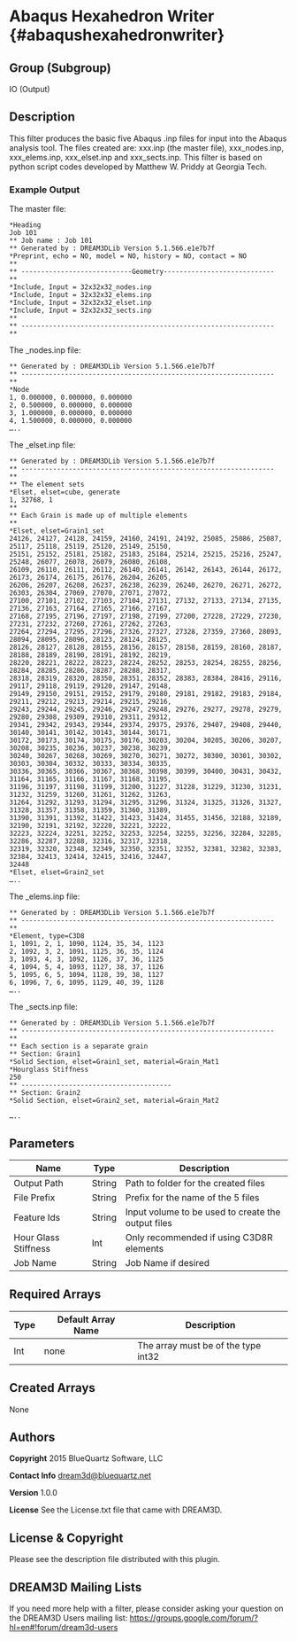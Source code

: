 Abaqus Hexahedron Writer {#abaqushexahedronwriter}
=====

## Group (Subgroup) ##
IO (Output)

## Description ##
This filter produces the basic five Abaqus .inp files for input into the Abaqus analysis tool.
The files created are: xxx.inp (the master file), xxx_nodes.inp, xxx_elems.inp, xxx_elset.inp and xxx_sects.inp.
This filter is based on python script codes developed by Matthew W. Priddy at Georgia Tech.


### Example Output ###
The master file:     

	*Heading
	Job 101 
	** Job name : Job 101  
	** Generated by : DREAM3DLib Version 5.1.566.e1e7b7f
	*Preprint, echo = NO, model = NO, history = NO, contact = NO  
	**
	** ----------------------------Geometry----------------------------
	**
	*Include, Input = 32x32x32_nodes.inp  
	*Include, Input = 32x32x32_elems.inp
	*Include, Input = 32x32x32_elset.inp 
	*Include, Input = 32x32x32_sects.inp
	**
	** ----------------------------------------------------------------
	**  

The _nodes.inp file:

	** Generated by : DREAM3DLib Version 5.1.566.e1e7b7f
	** ----------------------------------------------------------------
	**
	*Node
	1, 0.000000, 0.000000, 0.000000
	2, 0.500000, 0.000000, 0.000000
	3, 1.000000, 0.000000, 0.000000
	4, 1.500000, 0.000000, 0.000000
	…..
	

The _elset.inp file:

	** Generated by : DREAM3DLib Version 5.1.566.e1e7b7f
	** ----------------------------------------------------------------
	** 
	** The element sets
	*Elset, elset=cube, generate
	1, 32768, 1 
	** 
	** Each Grain is made up of multiple elements  
	** 
	*Elset, elset=Grain1_set
	24126, 24127, 24128, 24159, 24160, 24191, 24192, 25085, 25086, 25087, 25117, 25118, 25119, 25120, 25149, 25150,  
	25151, 25152, 25181, 25182, 25183, 25184, 25214, 25215, 25216, 25247, 25248, 26077, 26078, 26079, 26080, 26108,
	26109, 26110, 26111, 26112, 26140, 26141, 26142, 26143, 26144, 26172, 26173, 26174, 26175, 26176, 26204, 26205,
	26206, 26207, 26208, 26237, 26238, 26239, 26240, 26270, 26271, 26272, 26303, 26304, 27069, 27070, 27071, 27072, 
	27100, 27101, 27102, 27103, 27104, 27131, 27132, 27133, 27134, 27135, 27136, 27163, 27164, 27165, 27166, 27167,
	27168, 27195, 27196, 27197, 27198, 27199, 27200, 27228, 27229, 27230, 27231, 27232, 27260, 27261, 27262, 27263,
	27264, 27294, 27295, 27296, 27326, 27327, 27328, 27359, 27360, 28093, 28094, 28095, 28096, 28123, 28124, 28125,
	28126, 28127, 28128, 28155, 28156, 28157, 28158, 28159, 28160, 28187, 28188, 28189, 28190, 28191, 28192, 28219,
	28220, 28221, 28222, 28223, 28224, 28252, 28253, 28254, 28255, 28256, 28284, 28285, 28286, 28287, 28288, 28317,
	28318, 28319, 28320, 28350, 28351, 28352, 28383, 28384, 28416, 29116, 29117, 29118, 29119, 29120, 29147, 29148,
	29149, 29150, 29151, 29152, 29179, 29180, 29181, 29182, 29183, 29184, 29211, 29212, 29213, 29214, 29215, 29216, 
	29243, 29244, 29245, 29246, 29247, 29248, 29276, 29277, 29278, 29279, 29280, 29308, 29309, 29310, 29311, 29312, 
	29341, 29342, 29343, 29344, 29374, 29375, 29376, 29407, 29408, 29440, 30140, 30141, 30142, 30143, 30144, 30171, 
	30172, 30173, 30174, 30175, 30176, 30203, 30204, 30205, 30206, 30207, 30208, 30235, 30236, 30237, 30238, 30239, 
	30240, 30267, 30268, 30269, 30270, 30271, 30272, 30300, 30301, 30302, 30303, 30304, 30332, 30333, 30334, 30335,
	30336, 30365, 30366, 30367, 30368, 30398, 30399, 30400, 30431, 30432, 31164, 31165, 31166, 31167, 31168, 31195,
	31196, 31197, 31198, 31199, 31200, 31227, 31228, 31229, 31230, 31231, 31232, 31259, 31260, 31261, 31262, 31263, 
	31264, 31292, 31293, 31294, 31295, 31296, 31324, 31325, 31326, 31327, 31328, 31357, 31358, 31359, 31360, 31389, 
	31390, 31391, 31392, 31422, 31423, 31424, 31455, 31456, 32188, 32189, 32190, 32191, 32192, 32220, 32221, 32222, 
	32223, 32224, 32251, 32252, 32253, 32254, 32255, 32256, 32284, 32285, 32286, 32287, 32288, 32316, 32317, 32318,  
	32319, 32320, 32348, 32349, 32350, 32351, 32352, 32381, 32382, 32383, 32384, 32413, 32414, 32415, 32416, 32447,
	32448
	*Elset, elset=Grain2_set 
	…..	


The _elems.inp file: 

	** Generated by : DREAM3DLib Version 5.1.566.e1e7b7f
	** ----------------------------------------------------------------  
	** 
	*Element, type=C3D8
	1, 1091, 2, 1, 1090, 1124, 35, 34, 1123 
	2, 1092, 3, 2, 1091, 1125, 36, 35, 1124 
	3, 1093, 4, 3, 1092, 1126, 37, 36, 1125 
	4, 1094, 5, 4, 1093, 1127, 38, 37, 1126 
	5, 1095, 6, 5, 1094, 1128, 39, 38, 1127 
	6, 1096, 7, 6, 1095, 1129, 40, 39, 1128  
	…..
	

The _sects.inp file:


	** Generated by : DREAM3DLib Version 5.1.566.e1e7b7f 
	** ----------------------------------------------------------------  
	**
	** Each section is a separate grain  
	** Section: Grain1 
	*Solid Section, elset=Grain1_set, material=Grain_Mat1 
	*Hourglass Stiffness
	250 
	** --------------------------------------	
	** Section: Grain2 
	*Solid Section, elset=Grain2_set, material=Grain_Mat2  
	
	…..
	
 


## Parameters ##
| Name             | Type | Description |
|------------------|------|------------------------|
| Output Path | String | Path to folder for the created files |
| File Prefix | String | Prefix for the name of the 5 files |
| Feature Ids | String | Input volume to be used to create the output files |
| Hour Glass Stiffness | Int | Only recommended if using C3D8R elements |
| Job Name | String | Job Name if desired |

## Required Arrays ##

| Type | Default Array Name | Description |
|------|--------------------|-------------|
| Int  | none        | The array must be of the type int32 |


## Created Arrays ##

None



## Authors ##

**Copyright** 2015 BlueQuartz Software, LLC

**Contact Info** dream3d@bluequartz.net

**Version** 1.0.0

**License**  See the License.txt file that came with DREAM3D.

## License & Copyright ##

Please see the description file distributed with this plugin.

## DREAM3D Mailing Lists ##

If you need more help with a filter, please consider asking your question on the DREAM3D Users mailing list:
https://groups.google.com/forum/?hl=en#!forum/dream3d-users

